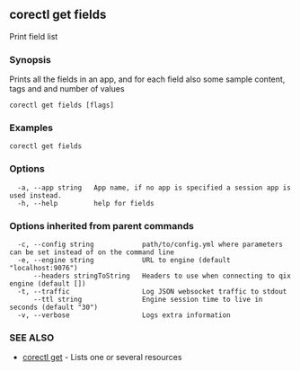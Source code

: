 ## corectl get fields

Print field list

### Synopsis

Prints all the fields in an app, and for each field also some sample content, tags and and number of values

```
corectl get fields [flags]
```

### Examples

```
corectl get fields
```

### Options

```
  -a, --app string   App name, if no app is specified a session app is used instead.
  -h, --help         help for fields
```

### Options inherited from parent commands

```
  -c, --config string            path/to/config.yml where parameters can be set instead of on the command line
  -e, --engine string            URL to engine (default "localhost:9076")
      --headers stringToString   Headers to use when connecting to qix engine (default [])
  -t, --traffic                  Log JSON websocket traffic to stdout
      --ttl string               Engine session time to live in seconds (default "30")
  -v, --verbose                  Logs extra information
```

### SEE ALSO

* [corectl get](corectl_get.md)	 - Lists one or several resources

